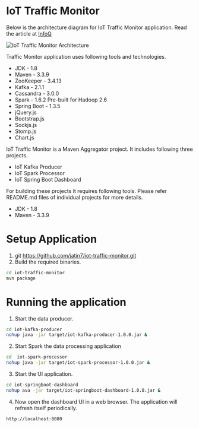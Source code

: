# IoT Traffic Monitor

Below is the architecture diagram for IoT Traffic Monitor application. Read the article at [InfoQ](https://www.infoq.com/articles/traffic-data-monitoring-iot-kafka-and-spark-streaming)

![IoT Traffic Monitor Architecture](https://github.com/baghelamit/iot-traffic-monitor/blob/master/iot-architecture.png)

Traffic Monitor application uses following tools and technologies.

- JDK - 1.8
- Maven - 3.3.9
- ZooKeeper - 3.4.13
- Kafka - 2.1.1
- Cassandra - 3.0.0
- Spark - 1.6.2 Pre-built for Hadoop 2.6
- Spring Boot - 1.3.5
- jQuery.js
- Bootstrap.js
- Sockjs.js
- Stomp.js
- Chart.js

IoT Traffic Monitor is a Maven Aggregator project. It includes following three projects.

- IoT Kafka Producer
- IoT Spark Processor
- IoT Spring Boot Dashboard

For building these projects it requires following tools. Please refer README.md files of individual projects for more details.

- JDK - 1.8
- Maven - 3.3.9


# Setup Application

1. git https://github.com/jatin7/iot-traffic-monitor.git
2. Build the required binaries.
```sh
cd iot-traffic-monitor
mvn package
```
# Running the application
1. Start the data producer.
```sh
cd iot-kafka-producer
nohup java -jar target/iot-kafka-producer-1.0.0.jar &
```
2. Start Spark the data processing application 
```sh
cd  iot-spark-processor
nohup java -jar target/iot-spark-processor-1.0.0.jar &
```
3. Start the UI application.
```sh
cd iot-springboot-dashboard
nohup ava -jar target/iot-springboot-dashboard-1.0.0.jar &
```

4. Now open the dashboard UI in a web browser. The application will refresh itself periodically.
```sh
http://localhost:8080
```


 

